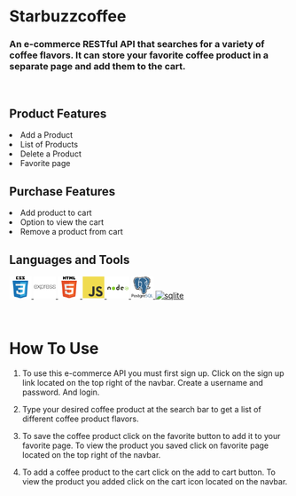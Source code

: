 # **Starbuzzcoffee**

<h3>An e-commerce RESTful API that searches for a variety of coffee flavors. It can store your favorite coffee product in a separate page and add them to the cart.</h3>
<br>

## **Product Features**

<li>Add a Product
<li>List of Products
<li>Delete a Product
<li>Favorite page

<br>

## **Purchase Features**
<li>Add product to cart
<li>Option to view the cart
<li>Remove a product from cart

<br>

## **Languages and Tools**
<p align="left"> <a href="https://www.w3schools.com/css/" target="_blank" rel="noreferrer"> <img src="https://raw.githubusercontent.com/devicons/devicon/master/icons/css3/css3-original-wordmark.svg" alt="css3" width="40" height="40"/> </a> <a href="https://expressjs.com" target="_blank" rel="noreferrer"> <img src="https://raw.githubusercontent.com/devicons/devicon/master/icons/express/express-original-wordmark.svg" alt="express" width="40" height="40"/> </a> <a href="https://www.w3.org/html/" target="_blank" rel="noreferrer"> <img src="https://raw.githubusercontent.com/devicons/devicon/master/icons/html5/html5-original-wordmark.svg" alt="html5" width="40" height="40"/> </a> <a href="https://developer.mozilla.org/en-US/docs/Web/JavaScript" target="_blank" rel="noreferrer"> <img src="https://raw.githubusercontent.com/devicons/devicon/master/icons/javascript/javascript-original.svg" alt="javascript" width="40" height="40"/> </a> <a href="https://nodejs.org" target="_blank" rel="noreferrer"> <img src="https://raw.githubusercontent.com/devicons/devicon/master/icons/nodejs/nodejs-original-wordmark.svg" alt="nodejs" width="40" height="40"/> </a> <a href="https://www.postgresql.org" target="_blank" rel="noreferrer"> <img src="https://raw.githubusercontent.com/devicons/devicon/master/icons/postgresql/postgresql-original-wordmark.svg" alt="postgresql" width="40" height="40"/> </a> <a href="https://www.sqlite.org/" target="_blank" rel="noreferrer"> <img src="https://www.vectorlogo.zone/logos/sqlite/sqlite-icon.svg" alt="sqlite" width="40" height="40"/> </a> </p>

<br>

# **How To Use**

1. To use this e-commerce API you must first sign up. Click on the sign up link located on the top right of the navbar. Create a username and password. And login.

2. Type your desired coffee product at the search bar to get a list of different coffee product flavors.

3. To save the coffee product click on the favorite button to add it to your favorite page. To view the product you saved click on favorite page located on the top right of the navbar.

4. To add a coffee product to the cart click on the add to cart button. To view the product you added click on the cart icon located on the navbar.